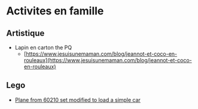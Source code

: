 # Activites en famille


## Artistique

* Lapin en carton the PQ
  * [https://www.jesuisunemaman.com/blog/jeannot-et-coco-en-rouleaux](https://www.jesuisunemaman.com/blog/jeannot-et-coco-en-rouleaux)
  
  
  
## Lego

* [Plane from 60210 set modified to load a simple car](./lego_60210_plane_load_car/README.md)
